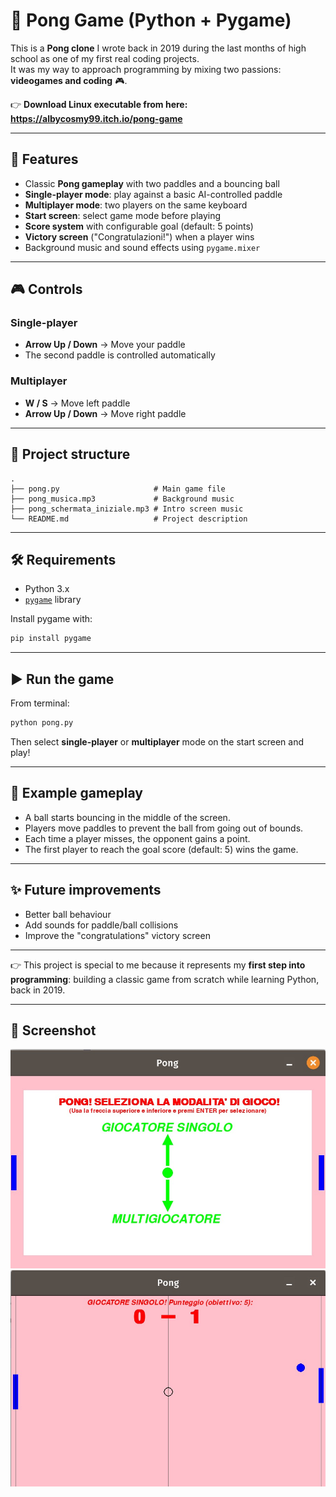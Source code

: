 # 🏓 Pong Game (Python + Pygame)

This is a **Pong clone** I wrote back in 2019 during the last months of high school as one of my first real coding projects.  
It was my way to approach programming by mixing two passions: **videogames and coding** 🎮.

👉 **Download Linux executable from here: https://albycosmy99.itch.io/pong-game**  

---

## 🚀 Features

- Classic **Pong gameplay** with two paddles and a bouncing ball  
- **Single-player mode**: play against a basic AI-controlled paddle  
- **Multiplayer mode**: two players on the same keyboard  
- **Start screen**: select game mode before playing  
- **Score system** with configurable goal (default: 5 points)  
- **Victory screen** ("Congratulazioni!") when a player wins  
- Background music and sound effects using `pygame.mixer`

---

## 🎮 Controls

### Single-player
- **Arrow Up / Down** → Move your paddle  
- The second paddle is controlled automatically

### Multiplayer
- **W / S** → Move left paddle  
- **Arrow Up / Down** → Move right paddle  

---

## 📂 Project structure

```
.
├── pong.py                     # Main game file
├── pong_musica.mp3             # Background music
├── pong_schermata_iniziale.mp3 # Intro screen music
└── README.md                   # Project description
```

---

## 🛠️ Requirements

- Python 3.x  
- [`pygame`](https://www.pygame.org/news) library  

Install pygame with:

```bash
pip install pygame
```

---

## ▶️ Run the game

From terminal:

```bash
python pong.py
```

Then select **single-player** or **multiplayer** mode on the start screen and play!

---

## 📖 Example gameplay

- A ball starts bouncing in the middle of the screen.  
- Players move paddles to prevent the ball from going out of bounds.  
- Each time a player misses, the opponent gains a point.  
- The first player to reach the goal score (default: 5) wins the game.  

---

## ✨ Future improvements

- Better ball behaviour 
- Add sounds for paddle/ball collisions  
- Improve the "congratulations" victory screen   

---

👉 This project is special to me because it represents my **first step into programming**: building a classic game from scratch while learning Python, back in 2019.

---

## 📸 Screenshot
![Anteprima progetto](assets/anteprima1.jpeg)
![Anteprima progetto](assets/anteprima2.jpeg)
